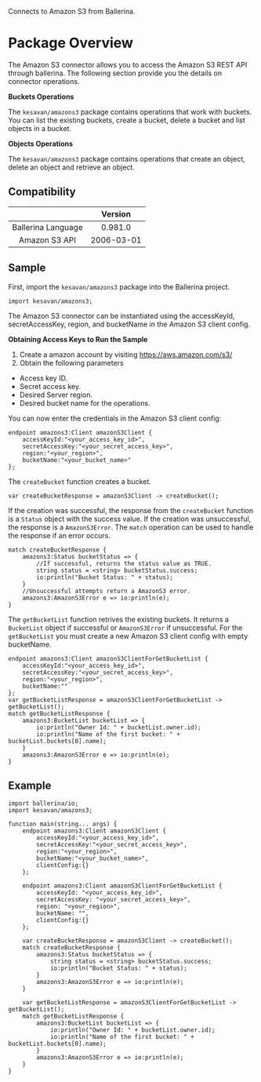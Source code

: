 Connects to Amazon S3 from Ballerina. 

# Package Overview

The Amazon S3 connector allows you to access the Amazon S3 REST API through ballerina. The following section provide you the details on connector operations.


**Buckets Operations**

The `kesavan/amazons3` package contains operations that work with buckets. You can list the existing buckets, create a bucket, 
delete a bucket and list objects in a bucket.

**Objects Operations**

The `kesavan/amazons3` package contains operations that create an object, delete an object and retrieve an object. 



## Compatibility
|                    |    Version     |  
|:------------------:|:--------------:|
| Ballerina Language |   0.981.0      |
| Amazon S3 API        |   2006-03-01     |


## Sample

First, import the `kesavan/amazons3` package into the Ballerina project.

```ballerina
import kesavan/amazons3;
```
    
The Amazon S3 connector can be instantiated using the accessKeyId, secretAccessKey, region, 
and bucketName in the Amazon S3 client config.

**Obtaining Access Keys to Run the Sample**

 1. Create a amazon account by visiting <https://aws.amazon.com/s3/>
 2. Obtain the following parameters
   * Access key ID.
   * Secret access key.
   * Desired Server region.
   * Desired bucket name for the operations.


You can now enter the credentials in the Amazon S3 client config:
```ballerina
endpoint amazons3:Client amazonS3Client {
    accessKeyId:"<your_access_key_id>",
    secretAccessKey:"<your_secret_access_key>",
    region:"<your_region>",
    bucketName:"<your_bucket_name>"
};
```

The `createBucket` function creates a bucket.

   `var createBucketResponse = amazonS3Client -> createBucket();`
   
If the creation was successful, the response from the `createBucket` function is a `Status` object with the success value. If the creation was unsuccessful, the response is a `AmazonS3Error`. The `match` operation can be used to handle the response if an error occurs.

```ballerina
match createBucketResponse {
    amazons3:Status bucketStatus => {
        //If successful, returns the status value as TRUE.
        string status = <string> bucketStatus.success;
        io:println("Bucket Status: " + status);
    }
    //Unsuccessful attempts return a AmazonS3 error.
    amazons3:AmazonS3Error e => io:println(e);
}
```

The `getBucketList` function retrives the existing buckets. It returns a `BucketList` object if successful or `AmazonS3Error` if unsuccessful.
For the `getBucketList` you must create a new Amazon S3 client config with empty bucketName.

```ballerina
endpoint amazons3:Client amazonS3ClientForGetBucketList {
    accessKeyId:"<your_access_key_id>",
    secretAccessKey:"<your_secret_access_key>",
    region:"<your_region>",
    bucketName:""
};
var getBucketListResponse = amazonS3ClientForGetBucketList -> getBucketList();
match getBucketListResponse {
    amazons3:BucketList bucketList => {
        io:println("Owner Id: " + bucketList.owner.id);
        io:println("Name of the first bucket: " + bucketList.buckets[0].name);
    }
    amazons3:AmazonS3Error e => io:println(e);
}
```
## Example
```ballerina
import ballerina/io;
import kesavan/amazons3;

function main(string... args) {
    endpoint amazons3:Client amazonS3Client {
        accessKeyId:"<your_access_key_id>",
        secretAccessKey:"<your_secret_access_key>",
        region:"<your_region>",
        bucketName:"<your_bucket_name>",
        clientConfig:{}
    };
    
    endpoint amazons3:Client amazonS3ClientForGetBucketList {
        accessKeyId: "<your_access_key_id>",
        secretAccessKey: "<your_secret_access_key>",
        region: "<your_region>",
        bucketName: "",
        clientConfig:{}
    };

    var createBucketResponse = amazonS3Client -> createBucket();
    match createBucketResponse {
        amazons3:Status bucketStatus => {
            string status = <string> bucketStatus.success;
            io:println("Bucket Status: " + status);
        }
        amazons3:AmazonS3Error e => io:println(e);
    }
    
    var getBucketListResponse = amazonS3ClientForGetBucketList -> getBucketList();
    match getBucketListResponse {
        amazons3:BucketList bucketList => {
            io:println("Owner Id: " + bucketList.owner.id);
            io:println("Name of the first bucket: " + bucketList.buckets[0].name);
        }
        amazons3:AmazonS3Error e => io:println(e);
    }
}
```
